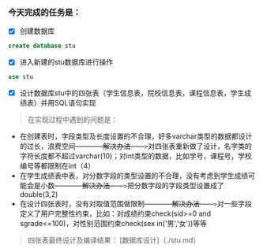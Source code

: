 ### 今天完成的任务是：
- [x] 创建数据库
```sql
create database stu
```
- [x] 进入新建的stu数据库进行操作
```sql
use stu
```
- [x] 设计数据库stu中的四张表（学生信息表，院校信息表，课程信息表，学生成绩表）并用SQL语句实现

>在实现过程中遇到的问题是：
* 在创建表时，字段类型及长度设置的不合理，好多varchar类型的数据都设计的过长，浪费空间~~————解决办法——~~`>`对四张表重新做了设计，名字类的字符长度都不超过varchar(10)；对int类型的数据，比如学号，课程号，学校编号等都限制在int（4）
* 在学生成绩表中表，对分数字段的类型设置的不合理，没有考虑到学生成绩可能会是小数~~————解决办法——~~`>`把分数字段的字段类型设置成了double(3,2)
* 在设计四张表时，没有对取值范围做限制~~————解决办法——~~`>`对一些字段定义了用户完整性约束，比如：对成绩约束check(sid>=0 and sgrade<=100)，对性别范围约束check(sex in('男','女'))等等
> 四张表最终设计及编译结果：
[数据库设计]（./stu.md）



